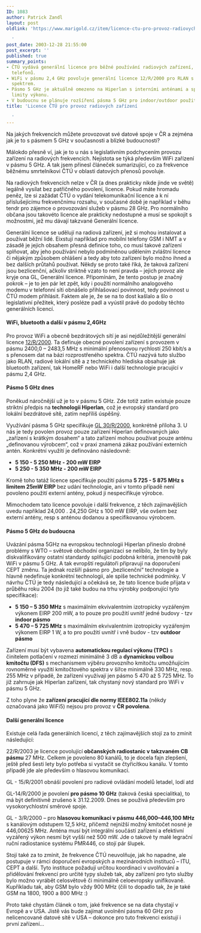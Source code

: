 ```yaml
---
ID: 1083
author: Patrick Zandl
layout: post
oldlink: 'https://www.marigold.cz/item/licence-ctu-pro-provoz-radiovych-zarizeni

  '
post_date: 2003-12-28 21:55:00
post_excerpt: ''
published: true
summary_points:
- ČTÚ vydává generální licence pro běžné používání radiových zařízení, například mobilních
  telefonů.
- WiFi v pásmu 2,4 GHz povoluje generální licence 12/R/2000 pro RLAN s rozprostřeným
  spektrem.
- Pásmo 5 GHz je aktuálně omezeno na Hiperlan s interními anténami a specifickými
  limity výkonu.
- V budoucnu se plánuje rozšíření pásma 5 GHz pro indoor/outdoor použití s TPC a DFS.
title: 'Licence ČTÚ pro provoz radiových zařízení

  '
---
```


Na jakých frekvencích můžete provozovat své datové spoje v ČR a zejména jak je to s pásmem 5 GHz v současnosti a blízké budoucnosti?<!--more--><p>
Málokdo přesně ví, jak je to u nás s legislativním podchycením provozu zařízení na radiových frekvencích. Nejistota se týká především WiFi zařízení v pásmu 5 GHz. A tak jsem přinesl článeček sumarizující, co za frekvence běžnému smrtelníkovi ČTÚ v oblasti datových přenosů povoluje. </p>

<p>
Na radiových frekvencích nelze v ČR (a dnes prakticky nikde jinde ve světě) legálně vysílat bez patřičného povolení, licence. Pokud máte hromadu peněz, lze si zažádat ČTÚ o vydání telekomunikační licence a k ní příslušejícímu frekvenčnímu rozsahu, v současné době je například v běhu tendr pro zájemce o provozování služeb v pásmu 28 GHz. Pro normálního občana jsou takovéto licence ale prakticky nedostupné a musí se spokojit s možnostmi, jež mu dávají takzvané Generální licence. </p>

<p>
Generální licence se udělují na radiová zařízení, jež si mohou instalovat a používat běžní lidé. Eixstují například pro mobilní telefony GSM i NMT a v zásadě je jejich obsahem přesná definice toho, co musí takové zařízení splňovat, aby jeho používání nebylo podmíněnou udělením zvláštní licence či nějakým způsobem ohlášení a tedy aby toto zařízení bylo možno ihned a bez dalších průtahů používat. Někdy se proto také říká, že taková zařízení jsou bezlicenční, ačkoliv striktně vzato to není pravda &#8211; jejich provoz ale kryje ona GL, Generální licence. Připomínám, že tento postup je značný pokrok &#8211; je to jen pár let zpět, kdy i použití normálního analogového modemu v telefonní síti obnášelo přihlašovací povinnost, tedy povinnost u ČTÚ modem přihlásit. Faktem ale je, že se na to dost kašlalo a šlo o legislativní přežitek, který posléze padl a vyústil právě do podoby těchto generálních licencí. </p>

<H4>WiFi, bluetooth a další v pásmu 2,4GHz </H4>
<p>
Pro provoz WiFi a obecně bezdrátových sítí je asi nejdůležitější generální licence <A href="http://www.ctu.cz/art.php?iSearch=&amp;iArt=76" target=_blank>12/R/2000</A>. Ta definuje obecné povolení zařízení s provozem v pásmu 2400,0 &#8211; 2483,5 MHz s minimální přenosovou rychlostí 250 kbit/s a s přenosem dat na bázi rozprostřeného spektra. ČTÚ nazývá tuto službo jako RLAN, radiové lokální sítě a z technického hlediska obsahuje jak bluetooth zařízení, tak HomeRF nebo WiFi i další technologie pracující v pásmu 2,4 GHz. </p>

<H4>Pásmo 5 GHz dnes</H4>
<p>
Poněkud náročnější už je to v pásmu 5 GHz. Zde totiž zatím existuje pouze striktní předpis na <STRONG>technologii Hiperlan</STRONG>, což je evropský standard pro lokální bezdrátové sítě, zatím nepříliš úspěšný. </p>

<p>
Využívání pásma 5 GHz specifikuje <A href="http://www.ctu.cz/art.php?iSearch=&amp;iArt=94" target=_blank>GL 30/R/2000</A>, konkrétně příloha 3. U nás je tedy povolen provoz pouze zařízení Hiperlan definovaných jako &#8222;zařízení s krátkým dosahem&#8220; a tato zařízení mohou používat pouze anténu &#8222;definovanou výrobcem&#8220;, což v praxi znamená zákaz používání externích antén. Konkrétní využítí je definováno následovně: </p>

<p>

<UL>
<LI><STRONG>5 150 - 5 250 MHz - 200 mW EIRP </STRONG>
<LI><STRONG>5 250 - 5 350 MHz - 200 mW EIRP</STRONG> </LI></UL>
<p>
</p>

<p>
Kromě toho tatáž licence specifikuje použití pásma <STRONG>5 725 - 5 875 MHz s limitem 25mW EIRP</STRONG> bez udání technologie, ani v tomto případě není povoleno použití externí antény, pokud ji nespecifikuje výrobce. </p>

<p>
Mimochodem tato licence povoluje i další frekvence, z těch zajímavějších uvedu například 24,000 . 24,250 GHz s 100 mW EIRP, vše ovšem bez externí antény, resp s anténou dodanou a specifikovanou výrobcem. </p>

<H4>Pásmo 5 GHz do budoucna</H4>
<p>
Uvázání pásma 5GHz na evropskou technologii Hiperlan přineslo drobné problémy s WTO &#8211; světové obchodní organizaci se nelíbilo, že tím by byly diskvalifikovány ostatní standardy splňující podobná kritéria, jmenovitě pak WiFi v pásmu 5 GHz. A tak evropští regulátoři připravují na doporučení CEPT změnu. Ta jednak rozšíří pásmo pro &#8222;bezlicenční&#8220; technologie a hlavně nedefinuje konkrétní technologii, ale spíše technické podmínky. V návrhu ČTÚ je tedy následující a očekává se, že tato licence bude přijata v průběhu roku 2004 (to již také budou na trhu výrobky podporující tyto specifikace):</p>

<UL>
<LI><STRONG>5 150 &#8211; 5 350 MHz</STRONG> s maximálním ekvivalentním izotropicky vyzářeným výkonem EIRP 200 mW, a to pouze pro použití uvnitř jedné budovy - tzv <STRONG>indoor pásmo</STRONG></LI>
<LI><STRONG>5 470 &#8211; 5 725 MHz</STRONG> s maximálním ekvivalentním izotropicky vyzářeným výkonem EIRP 1 W, a to pro použití uvnitř i vně budov - tzv <STRONG>outdoor pásmo</STRONG> </LI></UL>
<p>
Zařízení musí být vybavena <STRONG>automatickou regulací výkonu (TPC)</STRONG> s činitelem potlačení v rozmezí minimálně 3 dB a <STRONG>dynamickou volbou kmitočtu (DFS)</STRONG> s mechanismem výběru provozního kmitočtu umožňujícím rovnoměrné využití kmitočtového spektra v šířce minimálně 330 MHz, resp. 255 MHz v případě, že zařízení využívají jen pásmo 5 470 až 5 725 MHz. To již zahrnuje jak Hiperlan zařízení, tak chystaný nový standard pro WiFi v pásmu 5 GHz. </p>

<p>
Z toho plyne že <STRONG>zařízení pracující dle normy IEEE802.11a</STRONG> (někdy označovaná jako WiFi5) nejsou pro provoz v <STRONG>ČR povolena</STRONG>. </p>

<H4>Další generální licence </H4>
<p>
Existuje celá řada generálních licencí, z těch zajímavějších stojí za to zmínit následující: </p>

<p>
22/R/2003 je licence povolující <STRONG>občanských radiostanic v takzvaném CB pásmu</STRONG> 27 MHz. Celkem je povoleno 80 kanálů, to je docela fajn zlepšení, ještě před šesti lety bylo potřeba si vystačit se čtyřicítkou kanálu. V tomto případě jde ale především o hlasovou komunikaci. 
<p>
GL - 15/R/2001 obnáší povolení pro radiové ovládání modelů letadel, lodí atd 
<p>
GL-14/R/2000 je povolení <STRONG>pro pásmo 10 GHz</STRONG> (taková česká specialitka), to má být definitivně zrušeno k 31.12.2009. Dnes se používá především pro vysokorychlostní směrové spoje. 
<p>
GL - 3/R/2000 &#8211; pro <STRONG>hlasovou komunikaci v pásmu 446,000&#8211;446,100 MHz</STRONG> s kanálovým odstupem 12,5 kHz, přičemž nejnižší možný kmitočet nosné je 446,00625 MHz. Anténa musí být integrální součástí zařízení a efektivní vyzářený výkon nesmí být vyšší než 500 mW. Jde o takové ty malé legrační ruční radiostanice systému PMR446, co stojí pár šlupek. 
<p>
Stojí také za to zmínit, že frekvence ČTÚ neuvolňuje, jak ho napadne, ale postupuje v rámci doporučení evropských a mezinárodních instituců &#8211; ITU, CEPT a další. Tyto instituce požadují určitou koordinaci v uvolňování a přidělování frekvencí pro určité typy služeb tak, aby zařízení pro tyto služby bylo možno vyrábět celosvětově či minimálně celoevropsky unifikovaně. Kupříkladu tak, aby GSM bylo vždy 900 MHz (čili to dopadlo tak, že je také GSM na 1800, 1900 a 800 MHz :) 
<p>
Proto také chystám článek o tom, jaké frekvence se na data chystají v Evropě a v USA. Jistě vás bude zajímat uvolnění pásma 60 GHz pro nelicencované datové sítě v USA &#8211; dokonce pro tuto frekvenci existují i první zařízení... </p>
